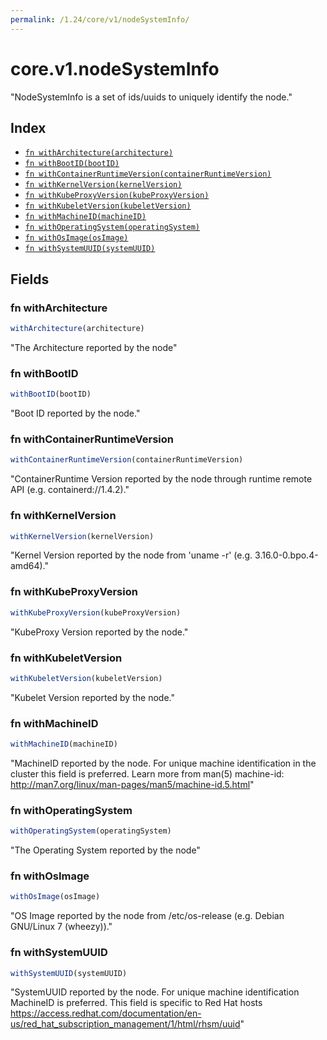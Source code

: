 ```yaml
---
permalink: /1.24/core/v1/nodeSystemInfo/
---
```


# core.v1.nodeSystemInfo

"NodeSystemInfo is a set of ids/uuids to uniquely identify the node."

## Index

* [`fn withArchitecture(architecture)`](#fn-witharchitecture)
* [`fn withBootID(bootID)`](#fn-withbootid)
* [`fn withContainerRuntimeVersion(containerRuntimeVersion)`](#fn-withcontainerruntimeversion)
* [`fn withKernelVersion(kernelVersion)`](#fn-withkernelversion)
* [`fn withKubeProxyVersion(kubeProxyVersion)`](#fn-withkubeproxyversion)
* [`fn withKubeletVersion(kubeletVersion)`](#fn-withkubeletversion)
* [`fn withMachineID(machineID)`](#fn-withmachineid)
* [`fn withOperatingSystem(operatingSystem)`](#fn-withoperatingsystem)
* [`fn withOsImage(osImage)`](#fn-withosimage)
* [`fn withSystemUUID(systemUUID)`](#fn-withsystemuuid)

## Fields

### fn withArchitecture

```ts
withArchitecture(architecture)
```

"The Architecture reported by the node"

### fn withBootID

```ts
withBootID(bootID)
```

"Boot ID reported by the node."

### fn withContainerRuntimeVersion

```ts
withContainerRuntimeVersion(containerRuntimeVersion)
```

"ContainerRuntime Version reported by the node through runtime remote API (e.g. containerd://1.4.2)."

### fn withKernelVersion

```ts
withKernelVersion(kernelVersion)
```

"Kernel Version reported by the node from 'uname -r' (e.g. 3.16.0-0.bpo.4-amd64)."

### fn withKubeProxyVersion

```ts
withKubeProxyVersion(kubeProxyVersion)
```

"KubeProxy Version reported by the node."

### fn withKubeletVersion

```ts
withKubeletVersion(kubeletVersion)
```

"Kubelet Version reported by the node."

### fn withMachineID

```ts
withMachineID(machineID)
```

"MachineID reported by the node. For unique machine identification in the cluster this field is preferred. Learn more from man(5) machine-id: http://man7.org/linux/man-pages/man5/machine-id.5.html"

### fn withOperatingSystem

```ts
withOperatingSystem(operatingSystem)
```

"The Operating System reported by the node"

### fn withOsImage

```ts
withOsImage(osImage)
```

"OS Image reported by the node from /etc/os-release (e.g. Debian GNU/Linux 7 (wheezy))."

### fn withSystemUUID

```ts
withSystemUUID(systemUUID)
```

"SystemUUID reported by the node. For unique machine identification MachineID is preferred. This field is specific to Red Hat hosts https://access.redhat.com/documentation/en-us/red_hat_subscription_management/1/html/rhsm/uuid"